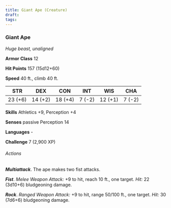 ```yaml
---
title: Giant Ape (Creature)
draft: 
tags:
---
```


### Giant Ape

*Huge beast, unaligned*

**Armor Class** 12

**Hit Points** 157 (15d12+60)

**Speed** 40 ft., climb 40 ft.

| STR     | DEX     | CON     | INT    | WIS     | CHA    |
|---------|---------|---------|--------|---------|--------|
| 23 (+6) | 14 (+2) | 18 (+4) | 7 (-2) | 12 (+1) | 7 (-2) |

**Skills** Athletics +9, Perception +4

**Senses** passive Perception 14

**Languages** -

**Challenge** 7 (2,900 XP)

###### Actions

***Multiattack***. The ape makes two fist attacks.

***Fist***. *Melee Weapon Attack:* +9 to hit, reach 10 ft., one target. *Hit:* 22 (3d10+6) bludgeoning damage.

***Rock***. *Ranged Weapon Attack:* +9 to hit, range 50/100 ft., one target. *Hit:* 30 (7d6+6) bludgeoning damage.